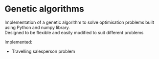 # Genetic algorithms

Implementation of a genetic algorithm to solve optimisation problems built using Python and numpy library.  
Designed to be flexible and easily modified to suit different problems

Implemented:
* Travelling salesperson problem
